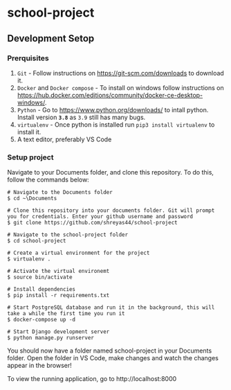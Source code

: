 # school-project

## Development Setop

### Prerquisites

1. `Git` - Follow instructions on https://git-scm.com/downloads to download it.
2. `Docker` and `Docker compose` - To install on windows follow instructions on https://hub.docker.com/editions/community/docker-ce-desktop-windows/.
3. `Python` - Go to https://www.python.org/downloads/ to intall python. Install version **`3.8`** as `3.9` still has many bugs.
4. `virtualenv` - Once python is installed run `pip3 install virtualenv` to install it.
5. A text editor, preferably VS Code

### Setup project

Navigate to your Documents folder, and clone this repository. To do this, follow the commands below:

```shell
# Navigate to the Documents folder
$ cd ~\Documents

# Clone this repository into your documents folder. Git will prompt you for credentials. Enter your github username and password
$ git clone https://github.com/shreyas44/school-project

# Navigate to the school-project folder
$ cd school-project

# Create a virtual environment for the project
$ virtualenv .

# Activate the virtual environemt
$ source bin/activate

# Install dependencies
$ pip install -r requirements.txt

# Start PostgreSQL database and run it in the background, this will take a while the first time you run it
$ docker-compose up -d

# Start Django development server
$ python manage.py runserver
```

You should now have a folder named school-project in your Documents folder. Open the folder in VS Code, make changes and watch the changes appear in the browser!

To view the running application, go to http://localhost:8000

